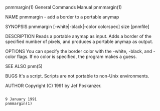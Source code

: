 pnmmargin(1)                                                                            General Commands Manual                                                                           pnmmargin(1)

NAME
       pnmmargin - add a border to a portable anymap

SYNOPSIS
       pnmmargin [-white|-black|-color colorspec] size [pnmfile]

DESCRIPTION
       Reads a portable anymap as input.  Adds a border of the specified number of pixels, and produces a portable anymap as output.

OPTIONS
       You can specify the border color with the -white, -black, and -color flags.  If no color is specified, the program makes a guess.

SEE ALSO
       pnm(5)

BUGS
       It's a script.  Scripts are not portable to non-Unix environments.

AUTHOR
       Copyright (C) 1991 by Jef Poskanzer.

                                                                                            9 January 1991                                                                                pnmmargin(1)
